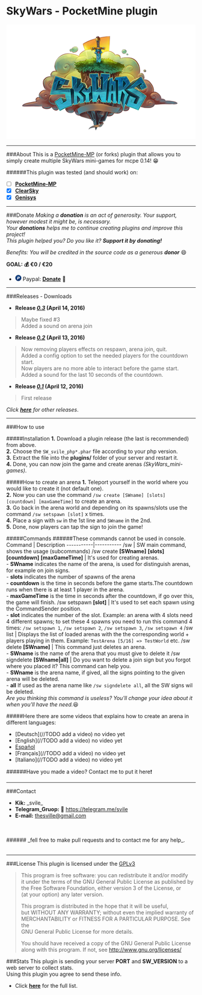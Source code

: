 # SkyWars - PocketMine plugin
![skywars](https://raw.githubusercontent.com/svilex/res/master/skywars.png)

---
###About
This is a [PocketMine-MP](https://github.com/PocketMine/PocketMine-MP) (or forks) plugin that allows you to simply create multiple SkyWars mini-games for mcpe 0.14! :grin:

######This plugin was tested (and should work) on:
- [ ] **[PocketMine-MP](https://github.com/PocketMine/PocketMine-MP)**
- [x] **[ClearSky](https://github.com/ClearSkyTeam/ClearSky/)**
- [x] **[Genisys](https://github.com/iTXTech/Genisys)**

---
###Donate
_Making a **donation** is an act of generosity. Your support, however modest it might be, is necessary._<br/>
_Your **donations** helps me to continue creating plugins and improve this project!_<br/>
_This plugin helped you? Do you like it? **Support it by donating!**_

_Benefits: You will be credited in the source code as a generous **donor**_ :smile:

**GOAL: :moneybag: €0 / €20**

- ![Paypal](https://raw.githubusercontent.com/svilex/res/master/paypal.png) Paypal: [**Donate**](https://www.paypal.com/cgi-bin/webscr?cmd=_s-xclick&hosted_button_id=G596HU7YZ8HAG) :money_with_wings:

---
###Releases - Downloads

* **Release [_0.3_](https://github.com/svilex/SkyWars-PocketMine/releases/tag/v0.3) (April 14, 2016)**

>Maybe fixed #3<br>
>Added a sound on arena join

* **Release [_0.2_](https://github.com/svilex/SkyWars-PocketMine/releases/tag/v0.2) (April 13, 2016)**

>Now removing players effects on respawn, arena join, quit.<br>
>Added a config option to set the needed players for the countdown start.<br>
>Now players are no more able to interact before the game start.<br>
>Added a sound for the last 10 seconds of the countdown.<br>

* **Release [_0.1_](https://github.com/svilex/SkyWars-PocketMine/releases/tag/v0.1) (April 12, 2016)**

>First release

_Click [**here**](https://github.com/svilex/SkyWars-PocketMine/releases) for other releases_.

---
###How to use

#####Installation
**1.** Download a plugin release (the last is recommended) from above.<br/>
**2.** Choose the `SW_svile_php*.phar` file according to your php version.<br/>
**3.** Extract the file into the **plugins/** folder of your server and restart it.<br/>
**4.** Done, you can now join the game and create arenas _(SkyWars\_mini-games)_.

#####How to create an arena
**1.** Teleport yourself in the world where you would like to create it (not default one).<br/>
**2.** Now you can use the command `/sw create [SWname] [slots] [countdown] [maxGameTime]` to create an arena.<br/>
**3.** Go back in the arena world and depending on its spawns/slots use the command `/sw setspawn [slot]` x times.<br/>
**4.** Place a sign with `sw` in the 1st line and `SWname` in the 2nd.<br/>
**5.** Done, now players can tap the sign to join the game!

#####Commands
######These commands cannot be used in console.
Command | Description
-----------|-----------
/sw        | SW main command, shows the usage (subcommands)
/sw create **[**SWname**]** **[**slots**]** **[**countdown**]** **[**maxGameTime**]** | It's used for creating arenas.<br/>- **SWname** indicates the name of the arena, is used for distinguish arenas, for example on join signs.<br/>- **slots** indicates the number of spawns of the arena<br/>- **countdown** is the time in seconds before the game starts.The countdown runs when there is at least 1 player in the arena.<br/>- **maxGameTime** is the time in seconds after the countdown, if go over this, the game will finish.
/sw setspawn **[**slot**]** | It's used to set each spawn using the CommandSender position.<br/>- **slot** indicates the number of the slot. Example: an arena with 4 slots need 4 different spawns; to set these 4 spawns you need to run this command 4 times: `/sw setspawn 1`, `/sw setspawn 2`, `/sw setspawn 3`, `/sw setspawn 4`
/sw list  | Displays the list of loaded arenas with the the corresponding world + players playing in them. Example: `TestArena [5/16] => TestWorld` etc.
/sw delete **[**SWname**]** | This command just deletes an arena.<br/>- **SWname** is the name of the arena that you must give to delete it
/sw signdelete **[**SWname**\|**all**]** | Do you want to delete a join sign but you forgot where you placed it? This command can help you.<br/>- **SWname** is the arena name, if gived, all the signs pointing to the given arena will be deleted.<br/>- **all** If used as the arena name like `/sw signdelete all`, all the SW signs wil be deleted.<br/>_Are you thinking this command is useless? You'll change your idea about it when you'll have the need._:laughing:

#####Here there are some videos that explains how to create an arena in different languages:
- [Deutsch](//TODO add a video) no video yet
- [English](//TODO add a video) no video yet
- [Español](https://youtu.be/tlaYV3V7qBU)
- [Français](//TODO add a video) no video yet
- [Italiano](//TODO add a video) no video yet

######Have you made a video? Contact me to put it here:exclamation:

---
###Contact
<br/>
- **Kik:** \_svile\_<br/>
- **Telegram_Gruop:** :link: https://telegram.me/svile<br/>
- **E-mail:** thesville@gmail.com<br/>

<br/>
<br/>
###### _fell free to make pull requests and to contact me for any help_.
<br/>
<br/>

---
###License
This plugin is licensed under the [GPLv3](http://www.gnu.org/licenses/gpl-3.0.html)

>This program is free software: you can redistribute it and/or modify<br/>
>it under the terms of the GNU General Public License as published by<br/>
>the Free Software Foundation, either version 3 of the License, or<br/>
>(at your option) any later version.<br/>
>
>This program is distributed in the hope that it will be useful,<br/>
>but WITHOUT ANY WARRANTY; without even the implied warranty of<br/>
>MERCHANTABILITY or FITNESS FOR A PARTICULAR PURPOSE.  See the<br/>
>GNU General Public License for more details.<br/>
>
>You should have received a copy of the GNU General Public License<br/>
>along with this program.  If not, see http://www.gnu.org/licenses/

###Stats
This plugin is sending your server **PORT** and **SW_VERSION** to a web server to collect stats.<br/>
Using this plugin you agree to send these info.<br/>
- Click [**here**](http://svile.altervista.org/sw_log.html) for the full list.

